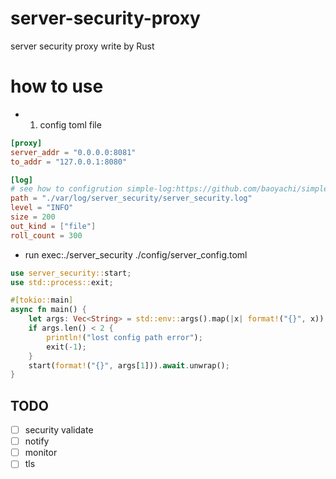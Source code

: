 # server-security-proxy
server security proxy write by Rust

# how to use
* 1. config toml file
```toml
[proxy]
server_addr = "0.0.0.0:8081"
to_addr = "127.0.0.1:8080"

[log]
# see how to configrution simple-log:https://github.com/baoyachi/simple-log
path = "./var/log/server_security/server_security.log"
level = "INFO"
size = 200
out_kind = ["file"]
roll_count = 300
```

* run exec:./server_security ./config/server_config.toml
```rust
use server_security::start;
use std::process::exit;

#[tokio::main]
async fn main() {
    let args: Vec<String> = std::env::args().map(|x| format!("{}", x)).collect();
    if args.len() < 2 {
        println!("lost config path error");
        exit(-1);
    }
    start(format!("{}", args[1])).await.unwrap();
}
```

## TODO
- [ ] security validate
- [ ] notify 
- [ ] monitor
- [ ] tls
